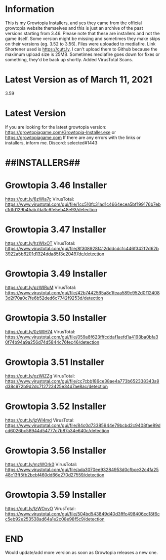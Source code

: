 # Information
This is my Growtopia Installers, and yes they came from the official growtopia website themselves and this is just an archive of the past versions starting from 3.46.
Please note that these are installers and not the game itself. Some version might be missing and sometimes they make skips on their versions (eg. 3.52 to 3.56).
Files were uploaded to mediafire. Link Shortener used is https://cutt.ly. I can't upload them to Github because the maximum upload size is 25MB. Sometimes mediafire goes down for fixes or something, they'd be back up shortly. 
Added VirusTotal Scans.

# Latest Version as of March 11, 2021
3.59

# Latest Version
If you are looking for the latest growtopia version: https://growtopiagame.com/Growtopia-Installer.exe or https://growtopiagame.com
If there are any errors with the links or installers, inform me.
Discord: selected#1443

# ##INSTALLERS##
# Growtopia 3.46 Installer
https://cutt.ly/8zWIa7c
VirusTotal: https://www.virustotal.com/gui/file/1cc510fc31ad1c4664ecea5bf199176b7ebc1dfd129b45ab7da3c6fe5eb48e93/detection

# Growtopia 3.47 Installer
https://cutt.ly/hzWIxOT
VirusTotal: https://www.virustotal.com/gui/file/8f308928f412dddcdc1c446f342f2d62b3922a5b6201d1324dda85f3e20497dc/detection

# Growtopia 3.49 Installer
https://cutt.ly/pzWIRuM
VirusTotal: https://www.virustotal.com/gui/file/42b7442565a8c1feaa589c952d0f124083d2f70a0c7fe6b52ded6c7742f9253d/detection

# Growtopia 3.50 Installer
https://cutt.ly/0zWIH74
VirusTotal: https://www.virustotal.com/gui/file/059a8f623fffcddaf1aefd1a4193ba0bfa30f74b94a9a256d74d5844c76fec46/detection

# Growtopia 3.51 Installer
https://cutt.ly/ozWIZZg
VirusTotal: https://www.virustotal.com/gui/file/cc7cbb186ce38ae4a773b652338343a9d38c972b9d2dc712723425e34d7ae8ac/detection

# Growtopia 3.52 Installer
https://cutt.ly/jzWI4md
VirusTotal: https://www.virustotal.com/gui/file/84c0d73385944e79bcbd2c9408fae89dcd6026bc58944d54777c7b87a34e640c/detection

# Growtopia 3.56 Installer
https://cutt.ly/mzWOrk0
VirusTotal: https://www.virustotal.com/gui/file/ada3070ee93284953d0cfbce32c4fa2548c13ff5fb2bcbf460dd66e270d27559/detection

# Growtopia 3.59 Installer
https://cutt.ly/IzWOvyO
VirusTotal: https://www.virustotal.com/gui/file/504bd543849d40d3fffc498406cc18f6cc5eb92e253538ad64a1e2c08e98f5c9/detection

# END
Would update/add more version as soon as Growtopia releases a new one.
